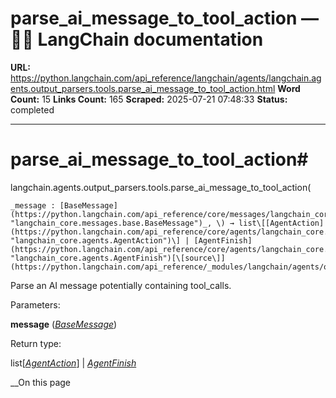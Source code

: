 # parse_ai_message_to_tool_action — 🦜🔗 LangChain  documentation

**URL:** https://python.langchain.com/api_reference/langchain/agents/langchain.agents.output_parsers.tools.parse_ai_message_to_tool_action.html
**Word Count:** 15
**Links Count:** 165
**Scraped:** 2025-07-21 07:48:33
**Status:** completed

---

# parse\_ai\_message\_to\_tool\_action\#

langchain.agents.output\_parsers.tools.parse\_ai\_message\_to\_tool\_action\(

    _message : [BaseMessage](https://python.langchain.com/api_reference/core/messages/langchain_core.messages.base.BaseMessage.html#langchain_core.messages.base.BaseMessage "langchain_core.messages.base.BaseMessage")_, \) → list\[[AgentAction](https://python.langchain.com/api_reference/core/agents/langchain_core.agents.AgentAction.html#langchain_core.agents.AgentAction "langchain_core.agents.AgentAction")\] | [AgentFinish](https://python.langchain.com/api_reference/core/agents/langchain_core.agents.AgentFinish.html#langchain_core.agents.AgentFinish "langchain_core.agents.AgentFinish")[\[source\]](https://python.langchain.com/api_reference/_modules/langchain/agents/output_parsers/tools.html#parse_ai_message_to_tool_action)\#     

Parse an AI message potentially containing tool\_calls.

Parameters:     

**message** \([_BaseMessage_](https://python.langchain.com/api_reference/core/messages/langchain_core.messages.base.BaseMessage.html#langchain_core.messages.base.BaseMessage "langchain_core.messages.base.BaseMessage")\)

Return type:     

list\[[_AgentAction_](https://python.langchain.com/api_reference/core/agents/langchain_core.agents.AgentAction.html#langchain_core.agents.AgentAction "langchain_core.agents.AgentAction")\] | [_AgentFinish_](https://python.langchain.com/api_reference/core/agents/langchain_core.agents.AgentFinish.html#langchain_core.agents.AgentFinish "langchain_core.agents.AgentFinish")

__On this page